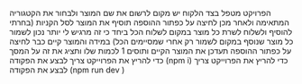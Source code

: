 הפרויקט מטפל בצד הלקוח יש מקום לרשום את שם המוצר ולבחור את הקטגוריה המתאימה ולאחר מכן לחיצה על כפתור ההוספה תוסיף את המוצר לסל הקניות (בחרתי להוסיף ולשלוח לשרת כל מוצר במקום לשלוח הכל ביחד כי זה מרגיש לי יותר נכון לשמור כל מוצר שנוסף במקום לשמור רק אחרי שמסיימים הכל)
במידה והמוצר קיים כבר לחיצה על כפתור ההוספה תעדכן את המוצר הקיים ותוסים 1 לכמות שלו ותציג את זה על המסך 
כדי להריץ את הפרוייקט צריך לבצע את הפקודה (npm i)
כדי להריץ את הפרוייקט צריך לבצע את הפקודה (npm run dev )
